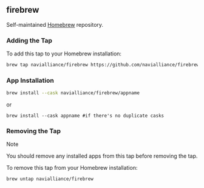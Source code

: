 ## firebrew
Self-maintained [Homebrew](https://brew.sh/) repository.

### Adding the Tap

To add this tap to your Homebrew installation:

```bash
brew tap navialliance/firebrew https://github.com/navialliance/firebrew
```

### App Installation

```bash
brew install --cask navialliance/firebrew/appname
```
or
```
brew install --cask appname #if there's no duplicate casks
```

### Removing the Tap

> [!NOTE]
> You should remove any installed apps from this tap before removing the tap.

To remove this tap from your Homebrew installation:
```bash
brew untap navialliance/firebrew
```
